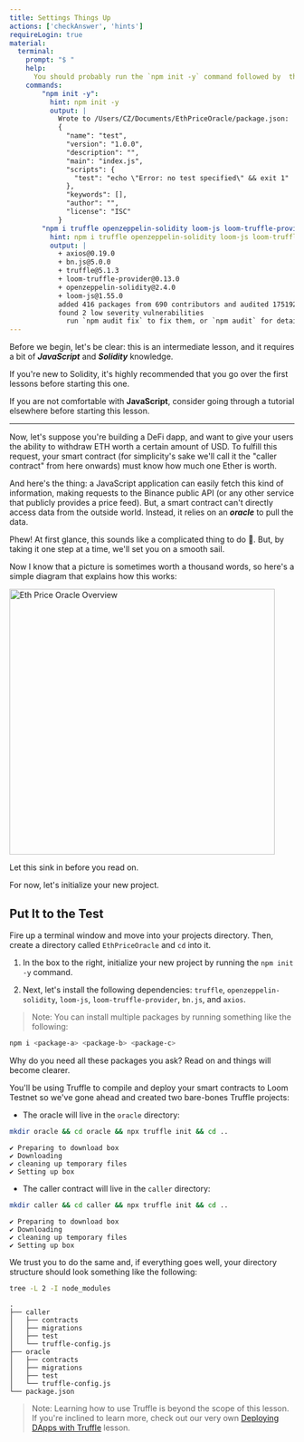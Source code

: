 ```yaml
---
title: Settings Things Up
actions: ['checkAnswer', 'hints']
requireLogin: true
material:
  terminal:
    prompt: "$ "
    help:
      You should probably run the `npm init -y` command followed by  the `npm i truffle openzeppelin-solidity loom-js loom-truffle-provider bn.js axios` command.
    commands:
        "npm init -y":
          hint: npm init -y
          output: |
            Wrote to /Users/CZ/Documents/EthPriceOracle/package.json:
            {
              "name": "test",
              "version": "1.0.0",
              "description": "",
              "main": "index.js",
              "scripts": {
                "test": "echo \"Error: no test specified\" && exit 1"
              },
              "keywords": [],
              "author": "",
              "license": "ISC"
            }
        "npm i truffle openzeppelin-solidity loom-js loom-truffle-provider bn.js axios":
          hint: npm i truffle openzeppelin-solidity loom-js loom-truffle-provider bn.js axios
          output: |
            + axios@0.19.0
            + bn.js@5.0.0
            + truffle@5.1.3
            + loom-truffle-provider@0.13.0
            + openzeppelin-solidity@2.4.0
            + loom-js@1.55.0
            added 416 packages from 690 contributors and audited 175192 packages in 111.298s
            found 2 low severity vulnerabilities
              run `npm audit fix` to fix them, or `npm audit` for details
---
```


Before we begin, let's be clear: this is an intermediate lesson, and it requires a bit of ***JavaScript*** and ***Solidity*** knowledge.

If you're new to Solidity, it's highly recommended that you go over the first lessons before starting this one.

If you are not comfortable with **JavaScript**, consider going through a tutorial elsewhere before starting this lesson.

---

Now, let's suppose you're building a DeFi dapp, and want to give your users the ability to withdraw ETH worth a certain amount of USD. To fulfill this request, your smart contract (for simplicity's sake we'll call it the "caller contract" from here onwards) must know how much one Ether is worth.

And here's the thing: a JavaScript application can easily fetch this kind of information, making requests to the Binance public API (or any other service that publicly provides a price feed). But, a smart contract can't directly access data from the outside world. Instead, it relies on an ***oracle*** to pull the data.

Phew! At first glance, this sounds like a complicated thing to do 🤯. But, by taking it one step at a time, we'll set you on a smooth sail.

Now I know that a picture is sometimes worth a thousand words, so here's a simple diagram that explains how this works:

<img src="/course/static/image/lesson-14/EthPriceOracleOverview.png" alt="Eth Price Oracle Overview" width="469">

Let this sink in before you read on.

For now, let's initialize your new project.

## Put It to the Test

Fire up a terminal window and move into your projects directory. Then, create a directory called `EthPriceOracle` and `cd` into it.

1. In the box to the right, initialize your new project by running the `npm init -y` command.

2. Next, let's install the following dependencies: `truffle`, `openzeppelin-solidity`, `loom-js`, `loom-truffle-provider`, `bn.js`, and `axios`.

  >Note:  You can install multiple packages by running something like the following:

  ```bash
  npm i <package-a> <package-b> <package-c>
  ```

  Why do you need all these packages you ask? Read on and things will become clearer.

  You'll be using Truffle to compile and deploy your smart contracts to Loom Testnet so we've gone ahead and created two bare-bones Truffle projects:

  * The oracle will live in the `oracle` directory:

  ```bash
  mkdir oracle && cd oracle && npx truffle init && cd ..
  ```

  ```
  ✔ Preparing to download box
  ✔ Downloading
  ✔ cleaning up temporary files
  ✔ Setting up box
  ```

   * The caller contract will live in the `caller` directory:

  ```bash
  mkdir caller && cd caller && npx truffle init && cd ..
  ```

  ```
  ✔ Preparing to download box
  ✔ Downloading
  ✔ cleaning up temporary files
  ✔ Setting up box
  ```

  We trust you to do the same and, if everything goes well, your directory structure should look something like the following:

  ```bash
  tree -L 2 -I node_modules
  ```

  ```
  .
  ├── caller
  │   ├── contracts
  │   ├── migrations
  │   ├── test
  │   └── truffle-config.js
  ├── oracle
  │   ├── contracts
  │   ├── migrations
  │   ├── test
  │   └── truffle-config.js
  └── package.json
  ```

  >Note: Learning how to use Truffle is beyond the scope of this lesson. If you're inclined to learn more, check out our very own <a href="https://cryptozombies.io/en/lesson/10" target=_blank>Deploying DApps with Truffle</a> lesson.
